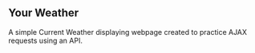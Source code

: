 ## Your Weather

A simple Current Weather displaying webpage created to practice AJAX requests using an API.
